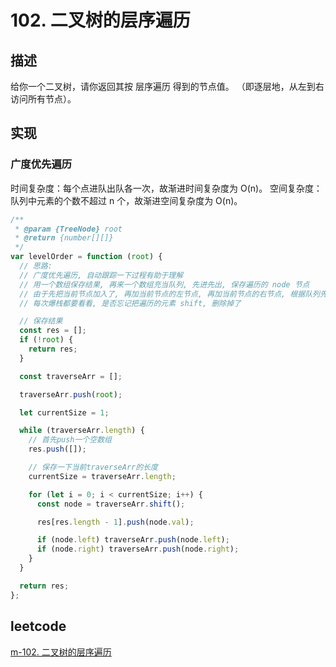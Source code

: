 # 102. 二叉树的层序遍历

## 描述

给你一个二叉树，请你返回其按 层序遍历 得到的节点值。 （即逐层地，从左到右访问所有节点）。

## 实现

### 广度优先遍历

时间复杂度：每个点进队出队各一次，故渐进时间复杂度为 O(n)。
空间复杂度：队列中元素的个数不超过 n 个，故渐进空间复杂度为 O(n)。

```js
/**
 * @param {TreeNode} root
 * @return {number[][]}
 */
var levelOrder = function (root) {
  // 思路:
  // 广度优先遍历, 自动跟踪一下过程有助于理解
  // 用一个数组保存结果, 再来一个数组充当队列, 先进先出, 保存遍历的 node 节点
  // 由于先把当前节点加入了, 再加当前节点的左节点, 再加当前节点的右节点, 根据队列先进先出特性, 是可以实现按照目标的
  // 每次爆栈都要看看, 是否忘记把遍历的元素 shift, 删除掉了

  // 保存结果
  const res = [];
  if (!root) {
    return res;
  }

  const traverseArr = [];

  traverseArr.push(root);

  let currentSize = 1;

  while (traverseArr.length) {
    // 首先push一个空数组
    res.push([]);

    // 保存一下当前traverseArr的长度
    currentSize = traverseArr.length;

    for (let i = 0; i < currentSize; i++) {
      const node = traverseArr.shift();

      res[res.length - 1].push(node.val);

      if (node.left) traverseArr.push(node.left);
      if (node.right) traverseArr.push(node.right);
    }
  }

  return res;
};
```

## leetcode

[m-102. 二叉树的层序遍历](https://leetcode-cn.com/problems/binary-tree-level-order-traversal/)
